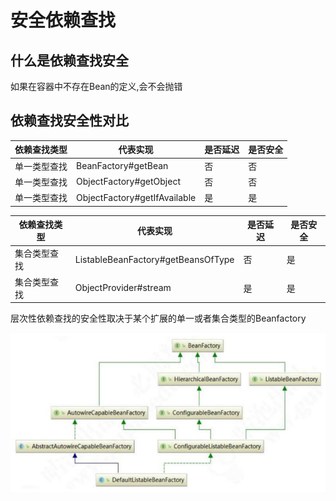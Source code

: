 # 安全依赖查找

## 什么是依赖查找安全

如果在容器中不存在Bean的定义,会不会抛错

## 依赖查找安全性对比

| 依赖查找类型 | 代表实现                     | 是否延迟 | 是否安全 |
| ------------ | ---------------------------- | -------- | -------- |
| 单一类型查找 | BeanFactory#getBean          | 否       | 否       |
| 单一类型查找 | ObjectFactory#getObject      | 否       | 否       |
| 单一类型查找 | ObjectFactory#getIfAvailable | 是       | 是       |

| 依赖查找类型 | 代表实现                           | 是否延迟 | 是否安全 |
| ------------ | ---------------------------------- | -------- | -------- |
| 集合类型查找 | ListableBeanFactory#getBeansOfType | 否       | 是       |
| 集合类型查找 | ObjectProvider#stream              | 是       | 是       |

层次性依赖查找的安全性取决于某个扩展的单一或者集合类型的Beanfactory

![image-20200917212321381](../../assets/image-20200917212321381.png)

